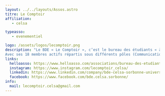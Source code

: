 ```yaml
---
layout: ../../layouts/Assos.astro
titre: Le Comptoir
affiliation: 
   - celsa

typeasso: 
   - evenementiel

logo: /assets/logos/lecomptoir.png
description: "Le BDE « Le Comptoir », c’est le bureau des étudiants « à votre service » pour l’année 2023-2024.
Avec ses 18 membres actifs répartis sous différents pôles (Communication, Partenariat, Événementiel et Sécurité, santé et Inclusion), le BDE a pour objectif d’animer la vie des celsiens et celsiennes et d’accompagner les associations avec des projets en tout genre ! Le CELSA a la chance d’abriter une multitude d’associations qui participent à l’engagement et à l’épanouissement de ses étudiants, et c’est avec plaisir que le BDE les accompagne !"
links:
  helloasso: https://www.helloasso.com/associations/bureau-des-etudiants-du-celsa
  instagram: https://www.instagram.com/lecomptoir_celsa/
  linkedin: https://www.linkedin.com/company/bde-celsa-sorbonne-universit%C3%A9/
  facebook: https://www.facebook.com/bde.celsa.sorbonne/
info:
  mail: lecomptoir.celsa@gmail.com
---
```


